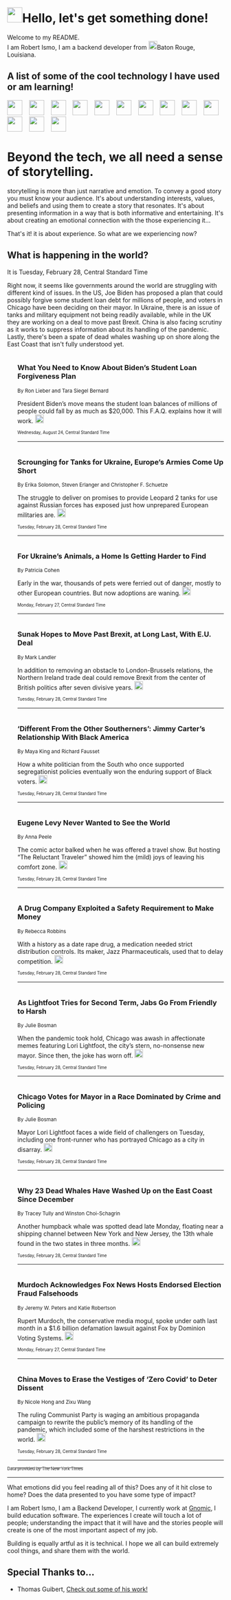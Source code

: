 <h1><img src="https://emojis.slackmojis.com/emojis/images/1643514375/3493/hot-coffee.gif?1643514375" width="35"/>Hello, let's get something done!</h1>

<p>Welcome to my README.<br/>
I am Robert Ismo, I am a backend developer from <img src="https://emojis.slackmojis.com/emojis/images/1638395689/50435/moulin_rouge.png?1638395689" width="20"/>Baton Rouge, Louisiana.</p>
<h2>A list of some of the cool technology I have used or am learning!</h2>
<p>
<img src="https://emojis.slackmojis.com/emojis/images/1643516091/21142/meow_bongotap.gif?1643516091" width="35" alt="">
<img src="https://img.shields.io/badge/Favorite%20Frontend%20Framework-SvelteKit-f83903" alt="">
<img src="https://img.shields.io/badge/Second%20Favorite-Vue-40b581" alt="">
<img src="https://img.shields.io/badge/Most%20Used%20Runtime-Nodejs-78b061" alt="">
<img src="https://emojis.slackmojis.com/emojis/images/1643517416/34482/fire.gif?1643517416" width="35" alt="">
<img src="https://img.shields.io/badge/Javascript%20But%20Better-Typescript-0078ca" alt="">
<img src="https://img.shields.io/badge/Favorite%20Language-Elixir-3e244d" alt="">
<img src="https://img.shields.io/badge/Containerize%20Everything-Docker-6ac9ef" alt="">
<img src="https://emojis.slackmojis.com/emojis/images/1643514596/5999/meow_party.gif?1643514596" width="35" alt="">
<img src="https://img.shields.io/badge/API%20Love%20Language-Graphql-de32a5" alt="">
<img src="https://img.shields.io/badge/Our%20Favorite%20Version%20Controller-Git-e94f33" alt="">
<img src="https://img.shields.io/badge/Favorite%20Database-Redis-d42d1d" alt="">
<img src="https://emojis.slackmojis.com/emojis/images/1643514559/5584/deployparrot.gif?1643514559" width="35" alt="">
<img src="https://img.shields.io/badge/Container%20Interstate-RabbitMQ-f66200" alt="">
<img src="https://img.shields.io/badge/Gotta%20Learn-Kubernetes-316adf" alt="">
<img src="https://img.shields.io/badge/Really%20Mature%20Now-WASM-654fef" alt="">
<img src="https://emojis.slackmojis.com/emojis/images/1666642497/61942/dance_vibe.gif?1666642497" width="35" alt="">
<img src="https://img.shields.io/badge/For%20My%20M1-ARM64-657d96" alt="">
<img src="https://img.shields.io/badge/Loving%20This%20So%20Much-TailwindCSS-17bcb5" alt="">
<img src="https://img.shields.io/badge/Cool%20Build%20Tool-Vite-f9cb24" alt="">
<img src="https://emojis.slackmojis.com/emojis/images/1669231376/62819/working-on-it.gif?1669231376" width="35" alt="">
<img src="https://img.shields.io/badge/Fun%20and%20Easy%20Database-MongoDB-5f8c49" alt="">
<img src="https://img.shields.io/badge/JS%20Life%20Support-NPM-c73737" alt="">
<img src="https://img.shields.io/badge/I%20Liked%20It-DynamoDB-0073b9" alt="">
<img src="https://emojis.slackmojis.com/emojis/images/1643514045/46/question.gif?1643514045" width="35" alt="">
<img src="https://img.shields.io/badge/cool-React-60d6f9" alt="">
<img src="https://img.shields.io/badge/Future%20Big%20Project-Lambda-f37e00" alt="">
<img src="https://img.shields.io/badge/NPM%20But%20Better-PNPM-f1aa07" alt="">
<img src="https://emojis.slackmojis.com/emojis/images/1643514943/9662/fbwow.gif?1643514943" width="35" alt="">
<img src="https://img.shields.io/badge/First%20Language-C-662079" alt="">
<img src="https://img.shields.io/badge/Where%20I%20Deploy%20Frontend-Vercel-000000" alt="">
<img src="https://img.shields.io/badge/Who%20Does%20not%20Want%20an%20App-Swift-f9492a" alt="">
<img src="https://emojis.slackmojis.com/emojis/images/1643514058/151/javascript.png?1643514058" width="35" alt="">
<img src="https://img.shields.io/badge/cool-Python-fbd542" alt="">
<img src="https://img.shields.io/badge/Favorite%20Something-Stripe-656cdc" alt="">
<img src="https://img.shields.io/badge/Of%20Course-HTML5-ed6327" alt="">
<img src="https://emojis.slackmojis.com/emojis/images/1660415405/60731/bomb.gif?1660415405" width="35" alt="">
<img src="https://img.shields.io/badge/hate-CSS-2964ec" alt="">
<img src="https://img.shields.io/badge/Learning-CircleCI-141215" alt="">
<img src="https://img.shields.io/badge/Learning-Rust-fbbb3b" alt="">
<img src="https://emojis.slackmojis.com/emojis/images/1660415397/60712/writing-hand.gif?1660415397" width="35" alt="">
<img src="https://img.shields.io/badge/Dev%20Browser%20of%20Choice-Firefox-cc4e26" alt="">
<img src="https://img.shields.io/badge/Recoverying%20From%20Windows-UNIX-1781e3" alt="">
<img src="https://img.shields.io/badge/LOVE-LogSeq-90c1c2" alt="">
<img src="https://emojis.slackmojis.com/emojis/images/1643514066/223/kirby.gif?1643514066" width="35" alt="">
<img src="https://img.shields.io/badge/Daily%20Driver-MacOS-e6e6e8" alt="">
<img src="https://img.shields.io/badge/Git%20Server-Github-000000" alt="">
<img src="https://img.shields.io/badge/enjoyable-EC2-f17428" alt="">
<img src="https://emojis.slackmojis.com/emojis/images/1643514239/2069/excited.gif?1643514239" width="35" alt="">
</p>
<h1>Beyond the tech, we all need a sense of storytelling.</h1>
<p>storytelling is more than just narrative and emotion. To convey a good story you must know your audience. It's about understanding interests, values, and beliefs and using them to create a story that resonates. It's about presenting information in a way that is both informative and entertaining. It's about creating an emotional connection with the those experiencing it...</p>
<p>That's it! it is about experience. So what are we experiencing now?</p>
<h2>What is happening in the world?</h2>
<p>It is Tuesday, February 28, Central Standard Time</p>
<p>
Right now, it seems like governments around the world are struggling with different kind of issues. In the US, Joe Biden has proposed a plan that could possibly forgive some student loan debt for millions of people, and voters in Chicago have been deciding on their mayor. In Ukraine, there is an issue of tanks and military equipment not being readily available, while in the UK they are working on a deal to move past Brexit. China is also facing scrutiny as it works to suppress information about its handling of the pandemic. Lastly, there&#39;s been a spate of dead whales washing up on shore along the East Coast that isn&#39;t fully understood yet.</p>
<ol>
<img src="https://img.shields.io/badge/-your-money-blue" alt="">
<h3>What You Need to Know About Biden’s Student Loan Forgiveness Plan</h3>
<sub>By Ron Lieber and Tara Siegel Bernard</sub>
<p>President Biden’s move means the student loan balances of millions of people could fall by as much as $20,000. This F.A.Q. explains how it will work.  <a href="https://nyti.ms/3AK88xl"><img src="https://developer.nytimes.com/files/poweredby_nytimes_30b.png?v=1583354208352" height="20"></a></p>
<sub><sub>Wednesday, August 24, Central Standard Time</sub></sub>
<hr/>
<img src="https://img.shields.io/badge/-world-blue" alt="">
<h3>Scrounging for Tanks for Ukraine, Europe’s Armies Come Up Short</h3>
<sub>By Erika Solomon, Steven Erlanger and Christopher F. Schuetze</sub>
<p>The struggle to deliver on promises to provide Leopard 2 tanks for use against Russian forces has exposed just how unprepared European militaries are.  <a href="https://nyti.ms/3Zw01Ox"><img src="https://developer.nytimes.com/files/poweredby_nytimes_30b.png?v=1583354208352" height="20"></a></p>
<sub><sub>Tuesday, February 28, Central Standard Time</sub></sub>
<hr/>
<img src="https://img.shields.io/badge/-business-blue" alt="">
<h3>For Ukraine’s Animals, a Home Is Getting Harder to Find</h3>
<sub>By Patricia Cohen</sub>
<p>Early in the war, thousands of pets were ferried out of danger, mostly to other European countries. But now adoptions are waning.  <a href="https://nyti.ms/41z8wKg"><img src="https://developer.nytimes.com/files/poweredby_nytimes_30b.png?v=1583354208352" height="20"></a></p>
<sub><sub>Monday, February 27, Central Standard Time</sub></sub>
<hr/>
<img src="https://img.shields.io/badge/-world-blue" alt="">
<h3>Sunak Hopes to Move Past Brexit, at Long Last, With E.U. Deal</h3>
<sub>By Mark Landler</sub>
<p>In addition to removing an obstacle to London-Brussels relations, the Northern Ireland trade deal could remove Brexit from the center of British politics after seven divisive years.  <a href="https://nyti.ms/3EIvMf9"><img src="https://developer.nytimes.com/files/poweredby_nytimes_30b.png?v=1583354208352" height="20"></a></p>
<sub><sub>Tuesday, February 28, Central Standard Time</sub></sub>
<hr/>
<img src="https://img.shields.io/badge/-us-blue" alt="">
<h3>‘Different From the Other Southerners’: Jimmy Carter’s Relationship With Black America</h3>
<sub>By Maya King and Richard Fausset</sub>
<p>How a white politician from the South who once supported segregationist policies eventually won the enduring support of Black voters.  <a href="https://nyti.ms/3m6RMd7"><img src="https://developer.nytimes.com/files/poweredby_nytimes_30b.png?v=1583354208352" height="20"></a></p>
<sub><sub>Tuesday, February 28, Central Standard Time</sub></sub>
<hr/>
<img src="https://img.shields.io/badge/-arts-blue" alt="">
<h3>Eugene Levy Never Wanted to See the World</h3>
<sub>By Anna Peele</sub>
<p>The comic actor balked when he was offered a travel show. But hosting “The Reluctant Traveler” showed him the (mild) joys of leaving his comfort zone.  <a href="https://nyti.ms/3xYFLJG"><img src="https://developer.nytimes.com/files/poweredby_nytimes_30b.png?v=1583354208352" height="20"></a></p>
<sub><sub>Tuesday, February 28, Central Standard Time</sub></sub>
<hr/>
<img src="https://img.shields.io/badge/-business-blue" alt="">
<h3>A Drug Company Exploited a Safety Requirement to Make Money</h3>
<sub>By Rebecca Robbins</sub>
<p>With a history as a date rape drug, a medication needed strict distribution controls. Its maker, Jazz Pharmaceuticals, used that to delay competition.  <a href="https://nyti.ms/3KJakdY"><img src="https://developer.nytimes.com/files/poweredby_nytimes_30b.png?v=1583354208352" height="20"></a></p>
<sub><sub>Tuesday, February 28, Central Standard Time</sub></sub>
<hr/>
<img src="https://img.shields.io/badge/-us-blue" alt="">
<h3>As Lightfoot Tries for Second Term, Jabs Go From Friendly to Harsh</h3>
<sub>By Julie Bosman</sub>
<p>When the pandemic took hold, Chicago was awash in affectionate memes featuring Lori Lightfoot, the city’s stern, no-nonsense new mayor. Since then, the joke has worn off.  <a href="https://nyti.ms/3IVOeDv"><img src="https://developer.nytimes.com/files/poweredby_nytimes_30b.png?v=1583354208352" height="20"></a></p>
<sub><sub>Tuesday, February 28, Central Standard Time</sub></sub>
<hr/>
<img src="https://img.shields.io/badge/-us-blue" alt="">
<h3>Chicago Votes for Mayor in a Race Dominated by Crime and Policing</h3>
<sub>By Julie Bosman</sub>
<p>Mayor Lori Lightfoot faces a wide field of challengers on Tuesday, including one front-runner who has portrayed Chicago as a city in disarray.  <a href="https://nyti.ms/3IZttXB"><img src="https://developer.nytimes.com/files/poweredby_nytimes_30b.png?v=1583354208352" height="20"></a></p>
<sub><sub>Tuesday, February 28, Central Standard Time</sub></sub>
<hr/>
<img src="https://img.shields.io/badge/-nyregion-blue" alt="">
<h3>Why 23 Dead Whales Have Washed Up on the East Coast Since December</h3>
<sub>By Tracey Tully and Winston Choi-Schagrin</sub>
<p>Another humpback whale was spotted dead late Monday, floating near a shipping channel between New York and New Jersey, the 13th whale found in the two states in three months.  <a href="https://nyti.ms/3EKBrkK"><img src="https://developer.nytimes.com/files/poweredby_nytimes_30b.png?v=1583354208352" height="20"></a></p>
<sub><sub>Tuesday, February 28, Central Standard Time</sub></sub>
<hr/>
<img src="https://img.shields.io/badge/-business-blue" alt="">
<h3>Murdoch Acknowledges Fox News Hosts Endorsed Election Fraud Falsehoods</h3>
<sub>By Jeremy W. Peters and Katie Robertson</sub>
<p>Rupert Murdoch, the conservative media mogul, spoke under oath last month in a $1.6 billion defamation lawsuit against Fox by Dominion Voting Systems.  <a href="https://nyti.ms/41t8MdR"><img src="https://developer.nytimes.com/files/poweredby_nytimes_30b.png?v=1583354208352" height="20"></a></p>
<sub><sub>Monday, February 27, Central Standard Time</sub></sub>
<hr/>
<img src="https://img.shields.io/badge/-world-blue" alt="">
<h3>China Moves to Erase the Vestiges of ‘Zero Covid’ to Deter Dissent</h3>
<sub>By Nicole Hong and Zixu Wang</sub>
<p>The ruling Communist Party is waging an ambitious propaganda campaign to rewrite the public’s memory of its handling of the pandemic, which included some of the harshest restrictions in the world.  <a href="https://nyti.ms/3m5Gwh3"><img src="https://developer.nytimes.com/files/poweredby_nytimes_30b.png?v=1583354208352" height="20"></a></p>
<sub><sub>Tuesday, February 28, Central Standard Time</sub></sub>
<hr/>
</ol>
<a href="https://developer.nytimes.com"><sub><sub>Data provided by The New York Times</sub></sub></a>
<hr/>
<p>What emotions did you feel reading all of this? Does any of it hit close to home? Does the data presented to you have some type of impact?</p>
<p>I am Robert Ismo, I am a Backend Developer, I currently work at <a href="https://gnomic.education/">Gnomic</a>, I build education software. The experiences I create will touch a lot of people; understanding the impact that it will have and the stories people will create is one of the most important aspect of my job.</p>
<p>Building is equally artful as it is technical. I hope we all can build extremely cool things, and share them with the world.</p>
<h2>Special Thanks to...</h2>
<ul>
<li>Thomas Guibert, <a href="https://github.com/thmsgbrt/thmsgbrt">Check out some of his work!</a></li>
</ul>